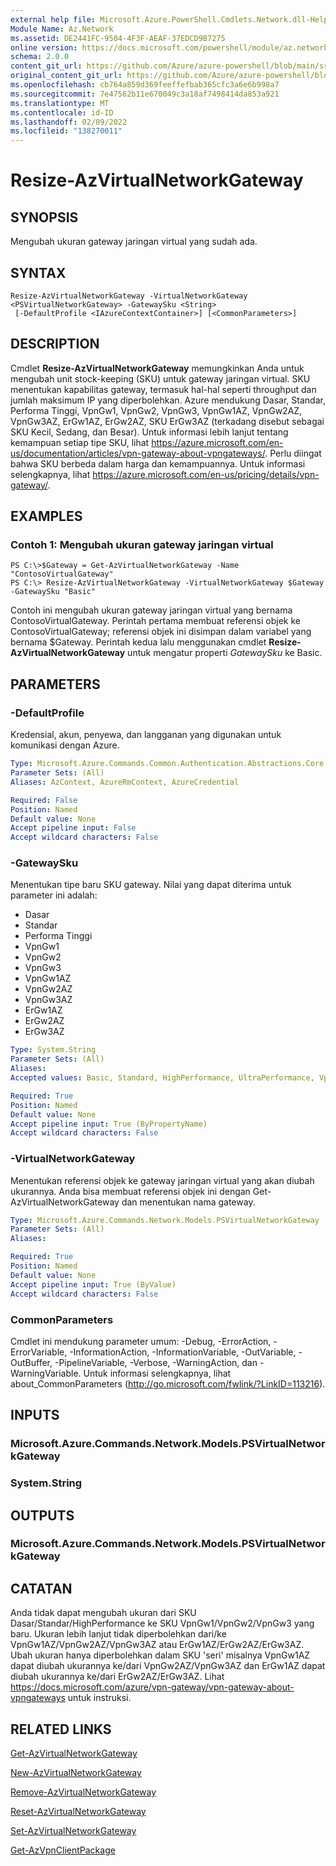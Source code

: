 ```yaml
---
external help file: Microsoft.Azure.PowerShell.Cmdlets.Network.dll-Help.xml
Module Name: Az.Network
ms.assetid: DE2441FC-9504-4F3F-AEAF-37EDCD9B7275
online version: https://docs.microsoft.com/powershell/module/az.network/resize-azvirtualnetworkgateway
schema: 2.0.0
content_git_url: https://github.com/Azure/azure-powershell/blob/main/src/Network/Network/help/Resize-AzVirtualNetworkGateway.md
original_content_git_url: https://github.com/Azure/azure-powershell/blob/main/src/Network/Network/help/Resize-AzVirtualNetworkGateway.md
ms.openlocfilehash: cb764a859d369feeffefbab365cfc3a6e6b998a7
ms.sourcegitcommit: 7e47562b11e670049c3a18af7498414da853a921
ms.translationtype: MT
ms.contentlocale: id-ID
ms.lasthandoff: 02/09/2022
ms.locfileid: "138270011"
---
```

# Resize-AzVirtualNetworkGateway

## SYNOPSIS
Mengubah ukuran gateway jaringan virtual yang sudah ada.

## SYNTAX

```
Resize-AzVirtualNetworkGateway -VirtualNetworkGateway <PSVirtualNetworkGateway> -GatewaySku <String>
 [-DefaultProfile <IAzureContextContainer>] [<CommonParameters>]
```

## DESCRIPTION
Cmdlet **Resize-AzVirtualNetworkGateway** memungkinkan Anda untuk mengubah unit stock-keeping (SKU) untuk gateway jaringan virtual.
SKU menentukan kapabilitas gateway, termasuk hal-hal seperti throughput dan jumlah maksimum IP yang diperbolehkan.
Azure mendukung Dasar, Standar, Performa Tinggi, VpnGw1, VpnGw2, VpnGw3, VpnGw1AZ, VpnGw2AZ, VpnGw3AZ, ErGw1AZ, ErGw2AZ, SKU ErGw3AZ (terkadang disebut sebagai SKU Kecil, Sedang, dan Besar).
Untuk informasi lebih lanjut tentang kemampuan setiap tipe SKU, lihat https://azure.microsoft.com/en-us/documentation/articles/vpn-gateway-about-vpngateways/.
Perlu diingat bahwa SKU berbeda dalam harga dan kemampuannya.
Untuk informasi selengkapnya, lihat https://azure.microsoft.com/en-us/pricing/details/vpn-gateway/.

## EXAMPLES

### Contoh 1: Mengubah ukuran gateway jaringan virtual
```
PS C:\>$Gateway = Get-AzVirtualNetworkGateway -Name "ContosoVirtualGateway"
PS C:\> Resize-AzVirtualNetworkGateway -VirtualNetworkGateway $Gateway -GatewaySku "Basic"
```

Contoh ini mengubah ukuran gateway jaringan virtual yang bernama ContosoVirtualGateway.
Perintah pertama membuat referensi objek ke ContosoVirtualGateway; referensi objek ini disimpan dalam variabel yang bernama $Gateway.
Perintah kedua lalu menggunakan cmdlet **Resize-AzVirtualNetworkGateway** untuk mengatur properti *GatewaySku* ke Basic.

## PARAMETERS

### -DefaultProfile
Kredensial, akun, penyewa, dan langganan yang digunakan untuk komunikasi dengan Azure.

```yaml
Type: Microsoft.Azure.Commands.Common.Authentication.Abstractions.Core.IAzureContextContainer
Parameter Sets: (All)
Aliases: AzContext, AzureRmContext, AzureCredential

Required: False
Position: Named
Default value: None
Accept pipeline input: False
Accept wildcard characters: False
```

### -GatewaySku
Menentukan tipe baru SKU gateway.
Nilai yang dapat diterima untuk parameter ini adalah:
- Dasar
- Standar
- Performa Tinggi
- VpnGw1
- VpnGw2
- VpnGw3
- VpnGw1AZ
- VpnGw2AZ
- VpnGw3AZ
- ErGw1AZ
- ErGw2AZ
- ErGw3AZ

```yaml
Type: System.String
Parameter Sets: (All)
Aliases:
Accepted values: Basic, Standard, HighPerformance, UltraPerformance, VpnGw1, VpnGw2, VpnGw3, VpnGw1AZ, VpnGw2AZ, VpnGw3AZ, ErGw1AZ, ErGw2AZ, ErGw3AZ

Required: True
Position: Named
Default value: None
Accept pipeline input: True (ByPropertyName)
Accept wildcard characters: False
```

### -VirtualNetworkGateway
Menentukan referensi objek ke gateway jaringan virtual yang akan diubah ukurannya.
Anda bisa membuat referensi objek ini dengan Get-AzVirtualNetworkGateway dan menentukan nama gateway.

```yaml
Type: Microsoft.Azure.Commands.Network.Models.PSVirtualNetworkGateway
Parameter Sets: (All)
Aliases:

Required: True
Position: Named
Default value: None
Accept pipeline input: True (ByValue)
Accept wildcard characters: False
```

### CommonParameters
Cmdlet ini mendukung parameter umum: -Debug, -ErrorAction, -ErrorVariable, -InformationAction, -InformationVariable, -OutVariable, -OutBuffer, -PipelineVariable, -Verbose, -WarningAction, dan -WarningVariable. Untuk informasi selengkapnya, lihat about_CommonParameters (http://go.microsoft.com/fwlink/?LinkID=113216).

## INPUTS

### Microsoft.Azure.Commands.Network.Models.PSVirtualNetworkGateway

### System.String

## OUTPUTS

### Microsoft.Azure.Commands.Network.Models.PSVirtualNetworkGateway

## CATATAN
Anda tidak dapat mengubah ukuran dari SKU Dasar/Standar/HighPerformance ke SKU VpnGw1/VpnGw2/VpnGw3 yang baru. Ukuran lebih lanjut tidak diperbolehkan dari/ke VpnGw1AZ/VpnGw2AZ/VpnGw3AZ atau ErGw1AZ/ErGw2AZ/ErGw3AZ. Ubah ukuran hanya diperbolehkan dalam SKU 'seri' misalnya VpnGw1AZ dapat diubah ukurannya ke/dari VpnGw2AZ/VpnGw3AZ dan ErGw1AZ dapat diubah ukurannya ke/dari ErGw2AZ/ErGw3AZ. Lihat https://docs.microsoft.com/azure/vpn-gateway/vpn-gateway-about-vpngateways untuk instruksi.

## RELATED LINKS

[Get-AzVirtualNetworkGateway](./Get-AzVirtualNetworkGateway.md)

[New-AzVirtualNetworkGateway](./New-AzVirtualNetworkGateway.md)

[Remove-AzVirtualNetworkGateway](./Remove-AzVirtualNetworkGateway.md)

[Reset-AzVirtualNetworkGateway](./Reset-AzVirtualNetworkGateway.md)

[Set-AzVirtualNetworkGateway](./Set-AzVirtualNetworkGateway.md)

[Get-AzVpnClientPackage](./Get-AzVpnClientPackage.md)
